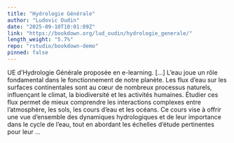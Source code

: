 ```yaml
---
title: "Hydrologie Générale"
author: "Ludovic Oudin"
date: "2025-09-10T10:01:09Z"
link: "https://bookdown.org/lud_oudin/hydrologie_generale/"
length_weight: "5.7%"
repo: "rstudio/bookdown-demo"
pinned: false
---
```


UE d’Hydrologie Générale proposée en e-learning. [...] L’eau joue un rôle fondamental dans le fonctionnement de notre planète. Les flux d’eau sur les surfaces continentales sont au cœur de nombreux processus naturels, influençant le climat, la biodiversité et les activités humaines. Étudier ces flux permet de mieux comprendre les interactions complexes entre l’atmosphère, les sols, les cours d’eau et les océans. Ce cours vise à offrir une vue d’ensemble des dynamiques hydrologiques et de leur importance dans le cycle de l’eau, tout en abordant les échelles d’étude pertinentes pour leur ...
